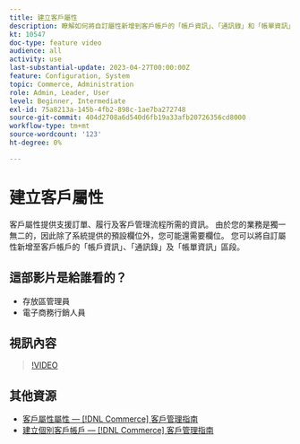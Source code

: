 ```yaml
---
title: 建立客戶屬性
description: 瞭解如何將自訂屬性新增到客戶帳戶的「帳戶資訊」、「通訊錄」和「帳單資訊」區段。
kt: 10547
doc-type: feature video
audience: all
activity: use
last-substantial-update: 2023-04-27T00:00:00Z
feature: Configuration, System
topic: Commerce, Administration
role: Admin, Leader, User
level: Beginner, Intermediate
exl-id: 75a8213a-145b-4fb2-898c-1ae7ba272748
source-git-commit: 404d2708a6d540d6fb19a33afb20726356cd8000
workflow-type: tm+mt
source-wordcount: '123'
ht-degree: 0%

---
```


# 建立客戶屬性

客戶屬性提供支援訂單、履行及客戶管理流程所需的資訊。 由於您的業務是獨一無二的，因此除了系統提供的預設欄位外，您可能還需要欄位。 您可以將自訂屬性新增至客戶帳戶的「帳戶資訊」、「通訊錄」及「帳單資訊」區段。

## 這部影片是給誰看的？

- 存放區管理員
- 電子商務行銷人員

## 視訊內容

>[!VIDEO](https://video.tv.adobe.com/v/343661?quality=12&learn=on)

## 其他資源

- [客戶屬性屬性 —  [!DNL Commerce] 客戶管理指南](https://experienceleague.adobe.com/docs/commerce-admin/customers/customer-accounts/attributes/attribute-properties.html)
- [建立個別客戶帳戶 —  [!DNL Commerce] 客戶管理指南](https://experienceleague.adobe.com/docs/commerce-admin/customers/customer-accounts/account-create.html)
